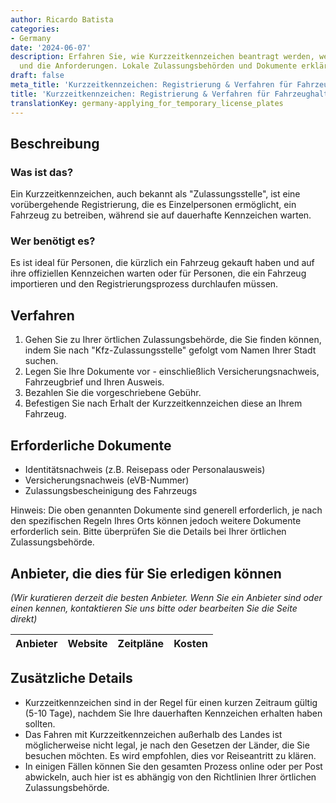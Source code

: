 ```yaml
---
author: Ricardo Batista
categories:
- Germany
date: '2024-06-07'
description: Erfahren Sie, wie Kurzzeitkennzeichen beantragt werden, wer sie benötigt
  und die Anforderungen. Lokale Zulassungsbehörden und Dokumente erklärt.
draft: false
meta_title: 'Kurzzeitkennzeichen: Registrierung & Verfahren für Fahrzeughalter'
title: 'Kurzzeitkennzeichen: Registrierung & Verfahren für Fahrzeughalter'
translationKey: germany-applying_for_temporary_license_plates
---
```



## Beschreibung
### Was ist das?
Ein Kurzzeitkennzeichen, auch bekannt als "Zulassungsstelle", ist eine vorübergehende Registrierung, die es Einzelpersonen ermöglicht, ein Fahrzeug zu betreiben, während sie auf dauerhafte Kennzeichen warten.

### Wer benötigt es?
Es ist ideal für Personen, die kürzlich ein Fahrzeug gekauft haben und auf ihre offiziellen Kennzeichen warten oder für Personen, die ein Fahrzeug importieren und den Registrierungsprozess durchlaufen müssen.

## Verfahren
1. Gehen Sie zu Ihrer örtlichen Zulassungsbehörde, die Sie finden können, indem Sie nach "Kfz-Zulassungsstelle" gefolgt vom Namen Ihrer Stadt suchen.
2. Legen Sie Ihre Dokumente vor - einschließlich Versicherungsnachweis, Fahrzeugbrief und Ihren Ausweis.
3. Bezahlen Sie die vorgeschriebene Gebühr.
4. Befestigen Sie nach Erhalt der Kurzzeitkennzeichen diese an Ihrem Fahrzeug.

## Erforderliche Dokumente
- Identitätsnachweis (z.B. Reisepass oder Personalausweis)
- Versicherungsnachweis (eVB-Nummer)
- Zulassungsbescheinigung des Fahrzeugs

Hinweis: Die oben genannten Dokumente sind generell erforderlich, je nach den spezifischen Regeln Ihres Orts können jedoch weitere Dokumente erforderlich sein. Bitte überprüfen Sie die Details bei Ihrer örtlichen Zulassungsbehörde.

## Anbieter, die dies für Sie erledigen können

_(Wir kuratieren derzeit die besten Anbieter. Wenn Sie ein Anbieter sind oder einen kennen, kontaktieren Sie uns bitte oder bearbeiten Sie die Seite direkt)_

| Anbieter | Website | Zeitpläne | Kosten |
| --------------- | --------------- | :-------------: | :-------------: |

## Zusätzliche Details
- Kurzzeitkennzeichen sind in der Regel für einen kurzen Zeitraum gültig (5-10 Tage), nachdem Sie Ihre dauerhaften Kennzeichen erhalten haben sollten.
- Das Fahren mit Kurzzeitkennzeichen außerhalb des Landes ist möglicherweise nicht legal, je nach den Gesetzen der Länder, die Sie besuchen möchten. Es wird empfohlen, dies vor Reiseantritt zu klären.
- In einigen Fällen können Sie den gesamten Prozess online oder per Post abwickeln, auch hier ist es abhängig von den Richtlinien Ihrer örtlichen Zulassungsbehörde.